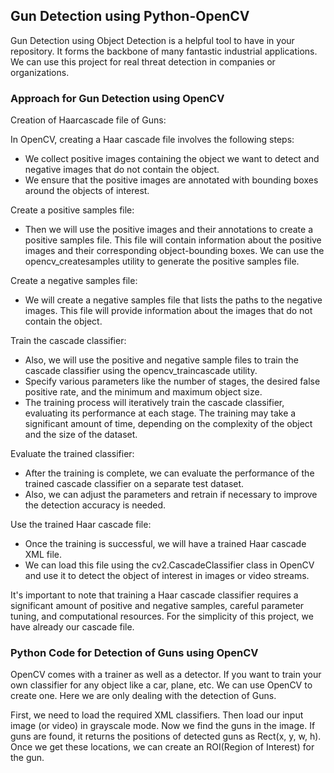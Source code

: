 ## Gun Detection using Python-OpenCV

Gun Detection using Object Detection is a helpful tool to have in your repository. It forms the backbone of many fantastic industrial applications. We can use this project for real threat detection in companies or organizations. 

###  Approach for Gun Detection using OpenCV 

Creation of Haarcascade file of Guns: 

In OpenCV, creating a Haar cascade file involves the following steps:

- We collect positive images containing the object we want to detect and negative images that do not contain the object.
- We ensure that the positive images are annotated with bounding boxes around the objects of interest.

Create a positive samples file:

- Then we will use the positive images and their annotations to create a positive samples file. This file will contain information about the positive images and their corresponding object-bounding boxes. We can use the opencv_createsamples utility to generate the positive samples file.

Create a negative samples file:

- We will create a negative samples file that lists the paths to the negative images. This file will provide information about the images that do not contain the object.

Train the cascade classifier:

- Also, we will use the positive and negative sample files to train the cascade classifier using the opencv_traincascade utility.
- Specify various parameters like the number of stages, the desired false positive rate, and the minimum and maximum object size.
- The training process will iteratively train the cascade classifier, evaluating its performance at each stage. The training may take a significant amount of time, depending on the complexity of the object and the size of the dataset.

Evaluate the trained classifier:

- After the training is complete, we can evaluate the performance of the trained cascade classifier on a separate test dataset.
- Also, we can adjust the parameters and retrain if necessary to improve the detection accuracy is needed.

Use the trained Haar cascade file:

- Once the training is successful, we will have a trained Haar cascade XML file.
- We can load this file using the cv2.CascadeClassifier class in OpenCV and use it to detect the object of interest in images or video streams.

It's important to note that training a Haar cascade classifier requires a significant amount of positive and negative samples, careful parameter tuning, and computational resources. For the simplicity of this project, we have already our cascade file. 

### Python Code for Detection of Guns using OpenCV 

OpenCV comes with a trainer as well as a detector. If you want to train your own classifier for any object like a car, plane, etc. We can use OpenCV to create one. Here we are only dealing with the detection of Guns. 

First, we need to load the required XML classifiers. Then load our input image (or video) in grayscale mode. Now we find the guns in the image. If guns are found, it returns the positions of detected guns as Rect(x, y, w, h). Once we get these locations, we can create an ROI(Region of Interest) for the gun.


